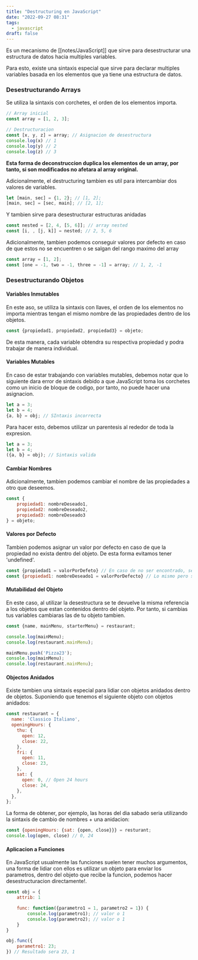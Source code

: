 ```yaml
---
title: "Destructuring en JavaScript"
date: "2022-09-27 08:31"
tags: 
  - javascript
draft: false
---
```

Es un mecanismo de [[notes/JavaScript]] que sirve para desestructurar una estructura de datos hacia multiples variables.

Para esto, existe una sintaxis especial que sirve para declarar multiples variables basada en los elementos que ya tiene una estructura de datos.

### Desestructurando Arrays
Se utiliza la sintaxis con corchetes, el orden de los elementos importa.

```JavaScript
// Array inicial
const array = [1, 2, 3];

// Destructuracion
const [x, y, z] = array; // Asignacion de desestructura
console.log(x) // 1
console.log(y) // 2
console.log(z) // 3
```

**Esta forma de deconstruccion duplica los elementos de un array, por tanto, si son modificados no afetara al array original.**

Adicionalmente, el destructuring tambien es util para intercambiar dos valores de variables.

```JavaScript
let [main, sec] = {1, 2}; // [1, 2];
[main, sec] = [sec, main]; // [2, 1];
```

Y tambien sirve para desestructurar estructuras anidadas
```JavaScript
const nested = [2, 4, [5, 6]]; // array nested
const [i, , [j, k]] = nested; // 2, 5, 6
```

Adicionalmente, tambien podemos conseguir valores por defecto en caso de que estos no se encuentren o se salgan del rango maximo del array
```JavaScript
const array = [1, 2];
const [one = -1, two = -1, three = -1] = array; // 1, 2, -1
```

### Desestructurando Objetos
#### Variables Inmutables
En este aso, se utiliza la sintaxis con llaves, el orden de los elementos no importa mientras tengan el mismo nombre de las propiedades dentro de los objetos.


```JavaScript
const {propiedad1, propiedad2, propiedad3} = objeto;
```

De esta manera, cada variable obtendra su respectiva propiedad y podra trabajar de manera individual.

#### Variables Mutables
En caso de estar trabajando con variables mutables, debemos notar que lo siguiente dara error de sintaxis debido a que JavaScript toma los corchetes como un inicio de bloque de codigo, por tanto, no puede hacer una asignacion.
```JavaScript
let a = 3;
let b = 4;
{a, b} = obj; // SIntaxis incorrecta
```

Para hacer esto, debemos utilizar un parentesis al rededor de toda la expresion.
```JavaScript
let a = 3;
let b = 4;
({a, b} = obj); // Sintaxis valida
```

#### Cambiar Nombres
Adicionalmente, tambien podemos cambiar el nombre de las propiedades a otro que deseemos.

```JavaScript
const {
	propiedad1: nombreDeseado1, 
	propiedad2: nombreDeseado2, 
	propiedad3: nombreDeseado3
} = objeto;
```

#### Valores por Defecto
Tambien podemos asignar un valor por defecto en caso de que la propiedad no exista dentro del objeto. De esta forma evitamos tener 'undefined'.

```JavaScript
const {propiedad1 = valorPorDefeto} // En caso de no ser encontrado, seras vlaorpordefecto
const {propiedad1: nombreDeseado1 = valorPorDefecto} // Lo mismo pero sintaxis combinada
```

#### Mutabilidad del Objeto
En este caso, al utilizar la desestructura se te devuelve la misma referencia a los objetos que estan contenidos dentro del objeto. Por tanto, si cambias tus variables cambiaras las de tu objeto tambien.

```JavaScript
const {name, mainMenu, starterMenu} = restaurant;

console.log(mainMenu);
console.log(restaurant.mainMenu);

mainMenu.push('Pizza23');
console.log(mainMenu);
console.log(restaurant.mainMenu); 
```

#### Objectos Anidados
Existe tambien una sintaxis especial para lidiar con objetos anidados dentro de objetos. Suponiendo que tenemos el siguiente objeto con objetos anidados:

```JavaScript
const restaurant = {
  name: 'Classico Italiano',
  openingHours: {
    thu: {
      open: 12,
      close: 22,
    },
    fri: {
      open: 11,
      close: 23,
    },
    sat: {
      open: 0, // Open 24 hours
      close: 24,
    },
  },
};
```

La forma de obtener, por ejemplo, las horas del dia sabado seria utilizando la sintaxis de cambio de nombres + una anidacion:

```JavaScript
const {openingHours: {sat: {open, close}}} = resturant;
console.log(open, close) // 0, 24
```

#### Aplicacion a Funciones
En JavaScript usualmente las funciones suelen tener muchos argumentos, una forma de lidiar con ellos es utilizar un objeto para enviar los parametros, dentro del objeto que recibe la funcion, podemos hacer desestructuracion directamente!.

```JavaScript
const obj = {
	attrib: 1

	func: function({parametro1 = 1, parametro2 = 1}) {
		console.log(parametro1); // valor o 1
		console.log(parametro2); // valor o 1
	}
}

obj.func({
	parametro1: 23;
}) // Resultado sera 23, 1
```


